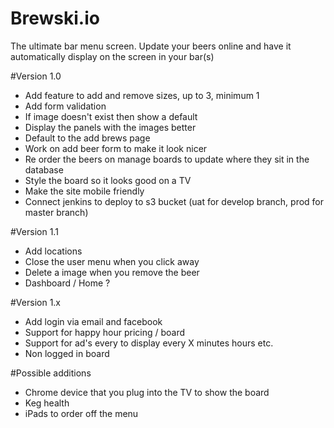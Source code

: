 # Brewski.io
The ultimate bar menu screen. Update your beers online and have it automatically display on the screen in your bar(s) 

#Version 1.0

- Add feature to add and remove sizes, up to 3, minimum 1
- Add form validation
- If image doesn't exist then show a default
- Display the panels with the images better
- Default to the add brews page
- Work on add beer form to make it look nicer
- Re order the beers on manage boards to update where they sit in the database
- Style the board so it looks good on a TV
- Make the site mobile friendly 
- Connect jenkins to deploy to s3 bucket (uat for develop branch, prod for master branch)

#Version 1.1

- Add locations
- Close the user menu when you click away
- Delete a image when you remove the beer
- Dashboard / Home ?

#Version 1.x

- Add login via email and facebook
- Support for happy hour pricing / board
- Support for ad's every to display every X minutes hours etc.
- Non logged in board

#Possible additions

- Chrome device that you plug into the TV to show the board
- Keg health
- iPads to order off the menu

